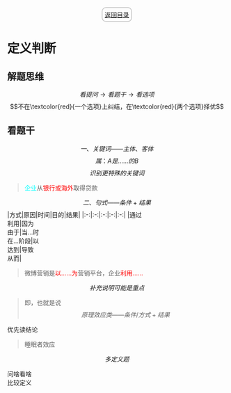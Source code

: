 <div style="text-align: center;">
<a href="新目录.md" class="rounded-box">返回目录</a>
</div>
<style>
    .rounded-box {
    border: 2px solid #ccc; /* 边框宽度和颜色 */
    border-radius: 10px; /* 圆角半径 */
    padding: 5px; /* 文字与边框的间距 */
    display: inline-block; /* 将元素显示为内联块元素，使其宽度适应内容 */
    }
</style>

<!DOCTYPE html>
<html>
<head>
    <title>Markdown目录生成器</title>
    <style>
        /* 样式化列表 */
        .container {
            column-count: 2;
            column-gap: 20px;
        }
        ul {
            list-style-type: none;
            margin: 0;
            padding: 0;
        }
        ul ul {
            margin-left: 20px; /* 缩进 */
        }
        ul a {
            text-decoration: none;
        }
    </style>
</head>
<body>
    <div class="container" id="tableOfContents"></div>
    <script>
        document.addEventListener('DOMContentLoaded', function() {
            // 获取所有标题元素
            var headers = document.querySelectorAll('h1, h2, h3, h4, h5, h6');
            // 创建目录字符串
            var tableOfContents = '<ul>'; // 根列表
            var lastLevel = 1; // 上一个标题级别
            for (var i = 0; i < headers.length; i++) {
                var header = headers[i];
                var headerText = header.innerText || header.textContent;
                // 获取标题级别
                var level = parseInt(header.tagName.substring(1)); // 获取标题级别的数字部分
                // 根据级别差异添加 ul 或 /ul
                while (lastLevel < level) {
                    tableOfContents += '<ul>';
                    lastLevel++;
                }
                while (lastLevel > level) {
                    tableOfContents += '</ul>';
                    lastLevel--;
                }
                // 生成 headerId
                var headerId = 'header-' + i; // 默认情况下使用索引作为 ID
                if (header.hasAttribute('id')) {
                    headerId = header.getAttribute('id'); // 如果标题元素有自定义的 ID，则使用它
                } else {
                    // 生成唯一的 ID，确保不与页面上的其他元素冲突
                    headerId = 'header-' + i;
                    header.setAttribute('id', headerId);
                }
                // 创建目录项
                var listItemSymbol = '•'; // 默认为圆点
                if (level === 2) {
                    listItemSymbol = '▫︎'; // 第二级使用方空心点
                } else if (level === 3) {
                    listItemSymbol = '▪︎'; // 第三级使用方实心点
                }
                tableOfContents += '<li>' + listItemSymbol + ' <a href="#' + headerId + '">' + headerText + '</a></li>';
            }
            // 结束所有未关闭的列表
            while (lastLevel > 1) {
                tableOfContents += '</ul>';
                lastLevel--;
            }
            tableOfContents += '</ul>'; // 结束根列表
            // 将目录字符串添加到页面
            var tocContainer = document.getElementById('tableOfContents');
            tocContainer.innerHTML = tableOfContents;
        });
    </script>
</body>
</html>

# 定义判断

## 解题思维
$$看提问 \longrightarrow 看题干 \longrightarrow 看选项$$
$$不在\textcolor{red}{一个选项}上纠结，在\textcolor{red}{两个选项}择优$$

## 看题干
$$一、关键词——主体、客体$$
$$属：A是……的B$$
$$识别更特殊的关键词$$
> <font color = cyan>企业</font>从<font color = red>银行或海外</font>取得贷款

$$二、句式——条件+结果$$
|方式|原因|时间|目的|结果|
|:-:|:-:|:-:|:-:|:-:|
|通过<br>利用|因为<br>由于|当…时<br>在…阶段|以<br>达到|导致<br>从而|

> 微博营销是<font color = red>以……为</font>营销平台，企业<font color = red>利用……</font>

$$补充说明可能是重点$$
> 即，也就是说
$$原理效应类——条件/方式+结果$$
- 优先读结论
> 睡眠者效应

$$多定义题$$
- 问啥看啥
- 比较定义